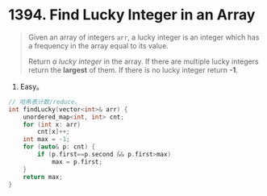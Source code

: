 # 1394. Find Lucky Integer in an Array

> Given an array of integers `arr`, a lucky integer is an integer which has a frequency in the array equal to its value.
>
> Return *a lucky integer* in the array. If there are multiple lucky integers return the **largest** of them. If there is no lucky integer return **-1**.

1. Easy。

```cpp
// 哈希表计数/reduce。
int findLucky(vector<int>& arr) {
    unordered_map<int, int> cnt;
    for (int x: arr)
        cnt[x]++;
    int max = -1;
    for (auto& p: cnt) {
        if (p.first==p.second && p.first>max)
            max = p.first;
    }
    return max;
}
```

